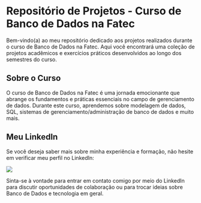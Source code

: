# Repositório de Projetos - Curso de Banco de Dados na Fatec

Bem-vindo(a) ao meu repositório dedicado aos projetos realizados durante o curso de Banco de Dados na Fatec. Aqui você encontrará uma coleção de projetos acadêmicos e exercícios práticos desenvolvidos ao longo dos semestres do curso.

## Sobre o Curso

O curso de Banco de Dados na Fatec é uma jornada emocionante que abrange os fundamentos e práticas essenciais no campo de gerenciamento de dados. Durante este curso, aprendemos sobre modelagem de dados, SQL, sistemas de gerenciamento/administração de banco de dados e muito mais.

## Meu LinkedIn

Se você deseja saber mais sobre minha experiência e formação, não hesite em verificar meu perfil no LinkedIn:

[<img src="https://img.shields.io/badge/linkedin-%230077B5.svg?&style=for-the-badge&logo=linkedin&logoColor=white"/>](https://www.linkedin.com/in/pablo-henrique05/)

Sinta-se à vontade para entrar em contato comigo por meio do LinkedIn para discutir oportunidades de colaboração ou para trocar ideias sobre Banco de Dados e tecnologia em geral.
